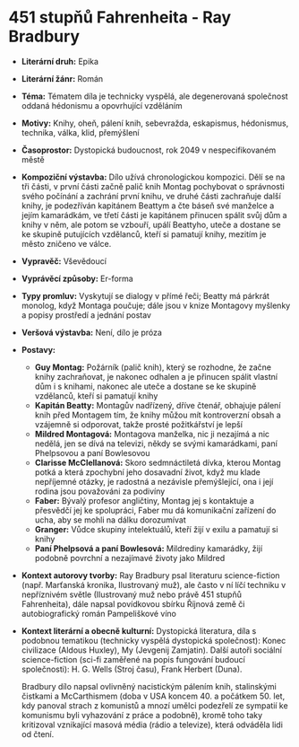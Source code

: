 # 451 stupňů Fahrenheita - Ray Bradbury
- **Literární druh:** Epika
- **Literární žánr:** Román
- **Téma:** Tématem díla je technicky vyspělá, ale degenerovaná společnost oddaná hédonismu a opovrhující vzděláním
- **Motivy:** Knihy, oheň, pálení knih, sebevražda, eskapismus, hédonismus, technika, válka, klid, přemýšlení
- **Časoprostor:** Dystopická budoucnost, rok 2049 v nespecifikovaném městě
- **Kompoziční výstavba:** Dílo užívá chronologickou kompozici. Dělí se na tři části, v první části začně palič knih Montag pochybovat o správnosti svého počínání a zachrání první knihu, ve druhé části zachraňuje další knihy, je podezříván kapitánem Beattym a čte báseň své manželce a jejím kamarádkám, ve třetí části je kapitánem přinucen spálit svůj dům a knihy v něm, ale potom se vzbouří, upálí Beattyho, uteče a dostane se ke skupině putujících vzdělanců, kteří si pamatují knihy, mezitím je město zničeno ve válce.
- **Vypravěč:** Vševědoucí
- **Vyprávěcí způsoby:** Er-forma
- **Typy promluv:** Vyskytují se dialogy v přímé řeči; Beatty má párkrát monolog, když Montaga poučuje; dále jsou v knize Montagovy myšlenky a popisy prostředí a jednání postav
- **Veršová výstavba:** Není, dílo je próza
- **Postavy:**
  - **Guy Montag:** Požárník (palič knih), který se rozhodne, že začne knihy zachraňovat, je nakonec odhalen a je přinucen spálit vlastní dům i s knihami, nakonec ale uteče a dostane se ke skupině vzdělanců, kteří si pamatují knihy
  - **Kapitán Beatty:** Montagův nadřízený, dříve čtenář, obhajuje pálení knih před Montagem tím, že knihy můžou mít kontroverzní obsah a vzájemně si odporovat, takže prosté požitkářství je lepší
  - **Mildred Montagová:** Montagova manželka, nic ji nezajímá a nic nedělá, jen se dívá na televizi, někdy se svými kamarádkami, paní Phelpsovou a paní Bowlesovou
  - **Clarisse McClellanová:** Skoro sedmnáctiletá dívka, kterou Montag potká a která zpochybní jeho dosavadní život, když mu klade nepříjemné otázky, je radostná a nezávisle přemýšlející, ona i její rodina jsou považováni za podivíny
  - **Faber:** Bývalý profesor angličtiny, Montag jej s kontaktuje a přesvědčí jej ke spolupráci, Faber mu dá komunikační zařízení do ucha, aby se mohli na dálku dorozumívat
  - **Granger:** Vůdce skupiny intelektuálů, kteří žijí v exilu a pamatují si knihy
  - **Paní Phelpsová a paní Bowlesová:** Mildrediny kamarádky, žijí podobně povrchní a nezajímavé životy jako Mildred
- **Kontext autorovy tvorby:** Ray Bradbury psal literaturu science-fiction (např. Marťanská kronika, Ilustrovaný muž), ale často v ní líčí techniku v nepříznivém světle (Ilustrovaný muž nebo právě 451 stupňů Fahrenheita), dále napsal povídkovou sbírku Říjnová země či autobiografický román Pampeliškové víno
- **Kontext literární a obecně kulturní:** Dystopická literatura, díla s podobnou tematikou (technicky vyspělá dystopická společnost): Konec civilizace (Aldous Huxley), My (Jevgenij Zamjatin). Další autoři sociální science-fiction (sci-fi zaměřené na popis fungování budoucí společnosti): H. G. Wells (Stroj času), Frank Herbert (Duna).
  
  Bradbury dílo napsal ovlivněný nacistickým pálením knih, stalinskými čistkami a McCarthismem (doba v USA koncem 40. a počátkem 50. let, kdy panoval strach z komunistů a mnozí umělci podezřelí ze sympatií ke komunismu byli vyhazování z práce a podobně), kromě toho taky kritizoval vznikající masová média (rádio a televize), která odváděla lidi od čtení.
